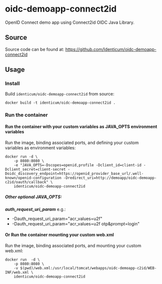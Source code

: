 # oidc-demoapp-connect2id
OpenID Connect demo app using Connect2id OIDC Java Library.

## Source
Source code can be found at: https://github.com/Identicum/oidc-demoapp-connect2id

## Usage

### Install

Build `identicum/oidc-demoapp-connect2id` from source:

    docker build -t identicum/oidc-demoapp-connect2id .

### Run the container

#### Run the container with your custom variables as JAVA_OPTS environment variables

Run the image, binding associated ports, and defining your custom variables as environment variables:

    docker run -d \
	    -p 8080:8080 \
	    -e "JAVA_OPTS=-Dscopes=openid,profile -Dclient_id=client-id -Dclient_secret=client-secret -Doidc_discovery_endpoint=https://openid_provider_base_url/.well-known/openid-configuration -Dredirect_uri=http://demoapp/oidc-demoapp-c2id/oauth/callback" \
        identicum/oidc-demoapp-connect2id

##### Other optional JAVA_OPTS:
***auth_request_uri_param*** e.g.:
- -Dauth_request_uri_param="acr_values=u2f"
- -Dauth_request_uri_param="acr_values=u2f otp&prompt=login"

#### Or Run the container mounting your custom web.xml


Run the image, binding associated ports, and mounting your custom web.xml:

    docker run  -d \
        -p 8080:8080 \
        -v $(pwd)/web.xml:/usr/local/tomcat/webapps/oidc-demoapp-c2id/WEB-INF/web.xml \
	    identicum/oidc-demoapp-connect2id
